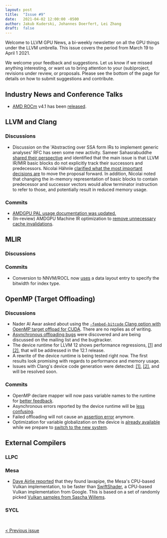 ```yaml
---
layout: post
title:  "Issue #9"
date:   2021-04-02 12:00:00 -0500
author: Jakub Kuderski, Johannes Doerfert, Lei Zhang
draft:  false
---
```


Welcome to LLVM GPU News, a bi-weekly newsletter on all the GPU things under the LLVM umbrella.
This issue covers the period from March 19 to April 1 2021.

We welcome your feedback and suggestions. Let us know if we missed anything interesting, or want us to bring attention to your (sub)project, revisions under review, or proposals. Please see the bottom of the page for details on how to submit suggestions and contribute.


## Industry News and Conference Talks

*  [AMD ROCm](https://github.com/RadeonOpenCompute/ROCm) v4.1 has been [released](https://github.com/RadeonOpenCompute/ROCm/releases/tag/rocm-4.1.0).

##  LLVM and Clang

### Discussions

*  Discussion on the 'Abstracting over SSA form IRs to implement generic analyses' RFC has seen some new activity. Sameer Sahasrabuddhe [shared their perspective](https://lists.llvm.org/pipermail/llvm-dev/2021-March/149523.html) and identified that the main issue is that LLVM IR/MIR basic blocks do not explicitly track their successors and predecessors. Nicolai Hähnle [clarified what the most important decisions are](https://lists.llvm.org/pipermail/llvm-dev/2021-March/149560.html) to move the proposal forward. In addition, Nicolai noted that changing the in-memory representation of basic blocks to contain predecessor and successor vectors would allow terminator instruction to refer to those, and potentially result in reduced memory usage.

### Commits

*  [AMDGPU PAL usage documentation was updated.](https://reviews.llvm.org/D93125)
*  (In-review) AMDGPU Machine IR optimization to [remove unnecessary cache invalidations](https://reviews.llvm.org/D99128).

## MLIR

### Discussions

### Commits

*  Conversion to NNVM/ROCL now [uses](https://reviews.llvm.org/D98937) a data layout entry to specify the bitwidth for index type.

## OpenMP (Target Offloading)

### Discussions

*  Nader Al Awar asked about using the [`-fembed-bitcode` Clang option with OpenMP target offload for CUDA](https://lists.llvm.org/pipermail/llvm-dev/2021-March/149529.html). There are no replies as of writing.
*  [Asynchronous offloading bugs](https://bugs.llvm.org/show_bug.cgi?id=49816) were discovered and are being discussed on the mailing list and the bugtracker.
*  The device runtime for LLVM 12 shows performance regressions, [\[1\]](https://bugs.llvm.org/show_bug.cgi?id=49752) and [\[2\]](https://bugs.llvm.org/show_bug.cgi?id=49764), that will be addressed in the 12.1 release.
*  A rewrite of the device runtime is being tested right now. The first results look promising with regards to performance and memory usage.
*  Issues with Clang's device code generation were detected: [\[1\]](https://bugs.llvm.org/show_bug.cgi?id=49779), [\[2\]](https://bugs.llvm.org/show_bug.cgi?id=49777), and will be resolved soon.

### Commits

*  OpenMP declare mapper will now pass variable names to the runtime for [better feedback](https://reviews.llvm.org/D99681).
*  Asynchronous errors reported by the device runtime will be [less confusing](https://reviews.llvm.org/D99510).
*  Failed offloading will not cause an [assertion error](https://reviews.llvm.org/D99443) anymore.
*  Optimization for variable globalization on the device is [already available](https://reviews.llvm.org/D97818) while we prepare to [switch to the new system](https://reviews.llvm.org/D97680).

## External Compilers

### LLPC

### Mesa

*  [Dave Airlie reported](https://airlied.blogspot.com/2021/03/sketchy-vulkan-benchmarks-lavapipe-vs.html) that they found lavapipe, the Mesa's CPU-based Vulkan implementation, to be faster than [SwiftShader](https://github.com/google/swiftshader), a CPU-based Vulkan implementation from Google. This is based on a set of randomly picked [Vulkan samples from Sascha Willems](https://github.com/SaschaWillems/Vulkan).

### SYCL

<br/>
<p style="text-align:left;">
    <a href="{% post_url 2021-03-19-issue-8 %}"> < Previous issue</a>
    <span style="float:right;">
        <!--<a href="{% post_url 2021-04-16-issue-10 %}"> Next issue > </a>-->
    </span>
</p>
